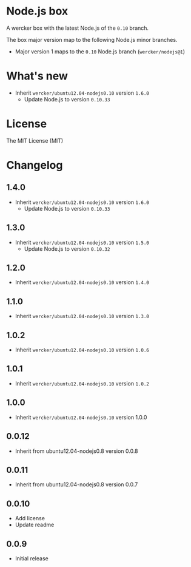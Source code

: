 # Node.js box

A wercker box with the latest Node.js of the `0.10` branch.

The box major version map to the following Node.js minor branches.

- Major version 1 maps to the `0.10` Node.js branch (`wercker/nodejs@1`)

# What's new

- Inherit `wercker/ubuntu12.04-nodejs0.10` version `1.6.0`
  - Update Node.js to version `0.10.33`

# License

The MIT License (MIT)

# Changelog

## 1.4.0

- Inherit `wercker/ubuntu12.04-nodejs0.10` version `1.6.0`
  - Update Node.js to version `0.10.33`

## 1.3.0

- Inherit `wercker/ubuntu12.04-nodejs0.10` version `1.5.0`
  - Update Node.js to version `0.10.32`

## 1.2.0

- Inherit `wercker/ubuntu12.04-nodejs0.10` version `1.4.0`

## 1.1.0

- Inherit `wercker/ubuntu12.04-nodejs0.10` version `1.3.0`

## 1.0.2

- Inherit `wercker/ubuntu12.04-nodejs0.10` version `1.0.6`

## 1.0.1

- Inherit `wercker/ubuntu12.04-nodejs0.10` version `1.0.2`

## 1.0.0

- Inherit `wercker/ubuntu12.04-nodejs0.10` version 1.0.0

## 0.0.12

- Inherit from ubuntu12.04-nodejs0.8 version 0.0.8

## 0.0.11

- Inherit from ubuntu12.04-nodejs0.8 version 0.0.7

## 0.0.10

- Add license
- Update readme

## 0.0.9

- Initial release
